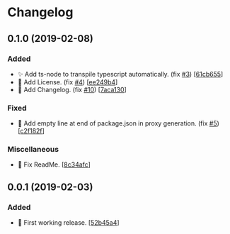 # Changelog

<a name="0.1.0"></a>
## 0.1.0 (2019-02-08)

### Added

- ✨ Add ts-node to transpile typescript automatically. (fix [#3](https://github.com/mathieutu/serve-my-app/issues/3)) [[61cb655](https://github.com/mathieutu/serve-my-app/commit/61cb655be0462edeaa7bf2b2e742b70a8256a7ee)]
- 📄 Add License. (fix [#4](https://github.com/mathieutu/serve-my-app/issues/4)) [[ee249b4](https://github.com/mathieutu/serve-my-app/commit/ee249b46f0824d023d33c7a925eb66002a1b6716)]
- 📝 Add Changelog. (fix [#10](https://github.com/mathieutu/serve-my-app/issues/10)) [[7aca130](https://github.com/mathieutu/serve-my-app/commit/7aca1306b6275c699f1342bd202aeb7383cc9a7d)]

### Fixed

- 🐛 Add empty line at end of package.json in proxy generation. (fix [#5](https://github.com/mathieutu/serve-my-app/issues/5)) [[c2f182f](https://github.com/mathieutu/serve-my-app/commit/c2f182f31f0bec5825d2191db6f499993eb331e9)]

### Miscellaneous

- 📝 Fix ReadMe. [[8c34afc](https://github.com/mathieutu/serve-my-app/commit/8c34afc0d471a35b881eff7e37415e9f4bc41647)]


<a name="0.0.1"></a>
## 0.0.1 (2019-02-03)

### Added

- 🎉 First working release. [[52b45a4](https://github.com/mathieutu/serve-my-app/commit/52b45a4ffbf218ce133aad0853a57dec496742ae)]
